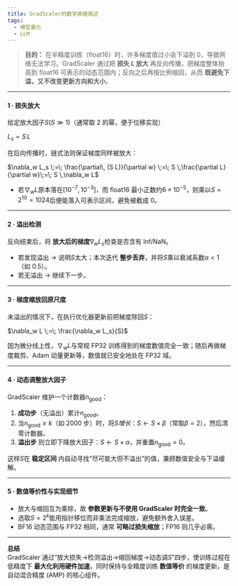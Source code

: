 ```yaml
---
title: GradScaler的数学原理简述
tags:
  - 模型量化
  - LLM
---
```


> **目的：** 在半精度训练（float16）时，许多梯度值过小会下溢到 0，导致网络无法学习。GradScaler 通过把 **损失 **$L$** 放大** 再反向传播，把梯度整体抬高到 float16 可表示的动态范围内；反向之后再按比例缩回，从而 **既避免下溢，又不改变更新方向和大小**。
>

---

#### 1 ⁠· 损失放大
给定放大因子$S(S\gg1)$（通常取 2 的幂，便于位移实现）

$L_s = S \, L$

在后向传播时，链式法则保证梯度同样被放大：

$\nabla_w L_s \;=\; \frac{\partial\, (S L)}{\partial w} \;=\; S \,\frac{\partial L}{\partial w}\;=\; S \,\nabla_w L$

+ 若$\nabla_w L$原本落在$\bigl[10^{-7},10^{-3}\bigr]$，而 float16 最小正数约$6\times10^{-5}$，则乘以$S=2^{10}=1024$后便能落入可表示区间，避免被截成 0。

---

#### 2 ⁠· 溢出检测
反向结束后，将 **放大后的梯度**$\nabla_w L_s$检查是否含有 Inf/NaN。

+ 若发现溢出 → 说明$S$太大；本次迭代 **整步丢弃**，并将$S$乘以衰减系数$\alpha<1$（如 0.5）。
+ 若无溢出 → 继续下一步。

---

#### 3 ⁠· 梯度缩放回原尺度
未溢出的情况下，在执行优化器更新前把梯度除回$S$：

$\nabla_w L \;=\; \frac{\nabla_w L_s}{S}$

因为微分线上性，$\nabla_w L$与常规 FP32 训练得到的梯度数值完全一致；随后再做梯度裁剪、Adam 动量更新等，数值就已安全地处在 FP32 域。

---

#### 4 ⁠· 动态调整放大因子
GradScaler 维护一个计数器$n_{\text{good}}$：

1. **成功步**（无溢出）累计$n_{\text{good}}$。
2. 当$n_{\text{good}} \ge k$（如 2000 步）时，将$S$_增长_：$S \gets S \times \beta$（常取$\beta=2$），然后清零计数器。
3. **溢出步** 则立即下降放大因子：$S \gets S \times \alpha$，并重置$n_{\text{good}}=0$。

这样$S$在 **稳定区间** 内自动寻找“尽可能大但不溢出”的值，兼顾数值安全与下溢缓解。

---

#### 5 ⁠· 数值等价性与实现细节
+ 放大与缩回互为乘除，故 **参数更新与不使用 GradScaler 时完全一致**。
+ 选取$S=2^{k}$能用指针移位而非乘法完成缩放，避免额外舍入误差。
+ BF16 动态范围与 FP32 相同，通常 **可略过损失缩放**；FP16 则几乎必需。

---

**总结**  
GradScaler 通过“放大损失→检测溢出→缩回梯度→动态调$S$”四步，使训练过程在低精度下 **最大化利用硬件加速**，同时保持与全精度训练 **数值等价** 的梯度更新，是自动混合精度 (AMP) 的核心组件。

